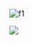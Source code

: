 ![f1]

[f1]: http://chart.apis.google.com/chart?cht=tx&chl=m=\frac{m_0}{\sqrt{1-{\frac{v^2}{c^2}}}}

![](http://latex.codecogs.com/png.latex?m=\frac{m_0}{\sqrt{1-{\frac{v^2}{c^2}}}})
